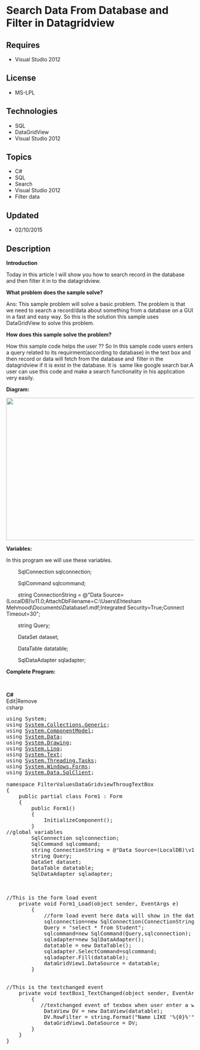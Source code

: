# Search Data From Database and Filter in Datagridview
## Requires
- Visual Studio 2012
## License
- MS-LPL
## Technologies
- SQL
- DataGridView
- Visual Studio 2012
## Topics
- C#
- SQL
- Search
- Visual Studio 2012
- Filter data
## Updated
- 02/10/2015
## Description

<p><strong>Introduction</strong></p>
<p>Today in this article I will show you how to search record in the database and then filter it in to the datagridview.</p>
<p><strong>What problem does the sample solve?</strong></p>
<p>Ans: This sample problem will solve a basic problem. The problem is that we need to search a record/data about something from a database on a GUI in a fast and easy way. So this is the solution this sample uses DataGridView to solve this problem.</p>
<p><strong>How does this sample solve the problem?</strong></p>
<p>How this sample code helps the user ?? So In this sample code users enters a query related to its requirment(according to database) in the text box and then record or data will fetch from the database and &nbsp;filter in the datagridview if it is exist in
 the database. It is &nbsp;same like google search bar.A user can use this code and make a search functionality in his application very easily.</p>
<ul>
</ul>
<p><strong>Diagram:</strong></p>
<p><strong><img id="133651" src="https://i1.code.msdn.s-msft.com/search-data-from-database-f2cb5d53/image/file/133651/1/database.jpg" alt="" width="650" height="382"><br>
</strong></p>
<p><strong>Variables:</strong></p>
<p>In this program we will use these variables.</p>
<p>&nbsp;&nbsp;&nbsp;&nbsp;&nbsp;&nbsp;&nbsp; SqlConnection sqlconnection;</p>
<p>&nbsp;&nbsp;&nbsp;&nbsp;&nbsp;&nbsp;&nbsp; SqlCommand sqlcommand;</p>
<p>&nbsp;&nbsp;&nbsp;&nbsp;&nbsp;&nbsp;&nbsp; string ConnectionString = @&quot;Data Source=(LocalDB)\v11.0;AttachDbFilename=C:\Users\Ehtesham Mehmood\Documents\Database1.mdf;Integrated Security=True;Connect Timeout=30&quot;;</p>
<p>&nbsp;&nbsp;&nbsp;&nbsp;&nbsp;&nbsp;&nbsp; string Query;</p>
<p>&nbsp;&nbsp;&nbsp;&nbsp;&nbsp;&nbsp;&nbsp; DataSet dataset;</p>
<p>&nbsp;&nbsp;&nbsp;&nbsp;&nbsp;&nbsp;&nbsp; DataTable datatable;</p>
<p>&nbsp;&nbsp;&nbsp;&nbsp;&nbsp;&nbsp;&nbsp; SqlDataAdapter sqladapter;</p>
<p><strong>Complete Program:</strong></p>
<p>&nbsp;</p>
<div class="scriptcode">
<div class="pluginEditHolder" pluginCommand="mceScriptCode">
<div class="title"><strong>C#</strong></div>
<div class="pluginLinkHolder"><span class="pluginEditHolderLink">Edit</span>|<span class="pluginRemoveHolderLink">Remove</span></div>
<span class="hidden">csharp</span>

<div class="preview">
<pre class="js">using&nbsp;System;&nbsp;
using&nbsp;<a class="libraryLink" href="https://msdn.microsoft.com/en-US/library/System.Collections.Generic.aspx" target="_blank" title="Auto generated link to System.Collections.Generic">System.Collections.Generic</a>;&nbsp;
using&nbsp;<a class="libraryLink" href="https://msdn.microsoft.com/en-US/library/System.ComponentModel.aspx" target="_blank" title="Auto generated link to System.ComponentModel">System.ComponentModel</a>;&nbsp;
using&nbsp;<a class="libraryLink" href="https://msdn.microsoft.com/en-US/library/System.Data.aspx" target="_blank" title="Auto generated link to System.Data">System.Data</a>;&nbsp;
using&nbsp;<a class="libraryLink" href="https://msdn.microsoft.com/en-US/library/System.Drawing.aspx" target="_blank" title="Auto generated link to System.Drawing">System.Drawing</a>;&nbsp;
using&nbsp;<a class="libraryLink" href="https://msdn.microsoft.com/en-US/library/System.Linq.aspx" target="_blank" title="Auto generated link to System.Linq">System.Linq</a>;&nbsp;
using&nbsp;<a class="libraryLink" href="https://msdn.microsoft.com/en-US/library/System.Text.aspx" target="_blank" title="Auto generated link to System.Text">System.Text</a>;&nbsp;
using&nbsp;<a class="libraryLink" href="https://msdn.microsoft.com/en-US/library/System.Threading.Tasks.aspx" target="_blank" title="Auto generated link to System.Threading.Tasks">System.Threading.Tasks</a>;&nbsp;
using&nbsp;<a class="libraryLink" href="https://msdn.microsoft.com/en-US/library/System.Windows.Forms.aspx" target="_blank" title="Auto generated link to System.Windows.Forms">System.Windows.Forms</a>;&nbsp;
using&nbsp;<a class="libraryLink" href="https://msdn.microsoft.com/en-US/library/System.Data.SqlClient.aspx" target="_blank" title="Auto generated link to System.Data.SqlClient">System.Data.SqlClient</a>;&nbsp;
&nbsp;
namespace&nbsp;FilterValuesDataGridviewThrougTextBox&nbsp;
<span class="js__brace">{</span>&nbsp;
&nbsp;&nbsp;&nbsp;&nbsp;public&nbsp;partial&nbsp;class&nbsp;Form1&nbsp;:&nbsp;Form&nbsp;
&nbsp;&nbsp;&nbsp;&nbsp;<span class="js__brace">{</span>&nbsp;
&nbsp;&nbsp;&nbsp;&nbsp;&nbsp;&nbsp;&nbsp;&nbsp;public&nbsp;Form1()&nbsp;
&nbsp;&nbsp;&nbsp;&nbsp;&nbsp;&nbsp;&nbsp;&nbsp;<span class="js__brace">{</span>&nbsp;
&nbsp;&nbsp;&nbsp;&nbsp;&nbsp;&nbsp;&nbsp;&nbsp;&nbsp;&nbsp;&nbsp;&nbsp;InitializeComponent();&nbsp;
&nbsp;&nbsp;&nbsp;&nbsp;&nbsp;&nbsp;&nbsp;&nbsp;<span class="js__brace">}</span>&nbsp;
<span class="js__sl_comment">//global&nbsp;variables</span>&nbsp;
&nbsp;&nbsp;&nbsp;&nbsp;&nbsp;&nbsp;&nbsp;&nbsp;SqlConnection&nbsp;sqlconnection;&nbsp;
&nbsp;&nbsp;&nbsp;&nbsp;&nbsp;&nbsp;&nbsp;&nbsp;SqlCommand&nbsp;sqlcommand;&nbsp;
&nbsp;&nbsp;&nbsp;&nbsp;&nbsp;&nbsp;&nbsp;&nbsp;string&nbsp;ConnectionString&nbsp;=&nbsp;@<span class="js__string">&quot;Data&nbsp;Source=(LocalDB)\v11.0;AttachDbFilename=C:\Users\Ehtesham&nbsp;Mehmood\Documents\Database1.mdf;Integrated&nbsp;Security=True;Connect&nbsp;Timeout=30&quot;</span>;&nbsp;
&nbsp;&nbsp;&nbsp;&nbsp;&nbsp;&nbsp;&nbsp;&nbsp;string&nbsp;Query;&nbsp;
&nbsp;&nbsp;&nbsp;&nbsp;&nbsp;&nbsp;&nbsp;&nbsp;DataSet&nbsp;dataset;&nbsp;
&nbsp;&nbsp;&nbsp;&nbsp;&nbsp;&nbsp;&nbsp;&nbsp;DataTable&nbsp;datatable;&nbsp;
&nbsp;&nbsp;&nbsp;&nbsp;&nbsp;&nbsp;&nbsp;&nbsp;SqlDataAdapter&nbsp;sqladapter;&nbsp;
&nbsp;&nbsp;&nbsp;&nbsp;&nbsp;
&nbsp;
&nbsp;
<span class="js__sl_comment">//This&nbsp;is&nbsp;the&nbsp;form&nbsp;load&nbsp;event</span>&nbsp;
&nbsp;&nbsp;&nbsp;&nbsp;private&nbsp;<span class="js__operator">void</span>&nbsp;Form1_Load(object&nbsp;sender,&nbsp;EventArgs&nbsp;e)&nbsp;
&nbsp;&nbsp;&nbsp;&nbsp;&nbsp;&nbsp;&nbsp;&nbsp;<span class="js__brace">{</span>&nbsp;
&nbsp;&nbsp;&nbsp;&nbsp;&nbsp;&nbsp;&nbsp;&nbsp;&nbsp;&nbsp;&nbsp;&nbsp;<span class="js__sl_comment">//form&nbsp;load&nbsp;event&nbsp;here&nbsp;data&nbsp;will&nbsp;show&nbsp;in&nbsp;the&nbsp;data&nbsp;gridview</span>&nbsp;
&nbsp;&nbsp;&nbsp;&nbsp;&nbsp;&nbsp;&nbsp;&nbsp;&nbsp;&nbsp;&nbsp;&nbsp;sqlconnection=<span class="js__operator">new</span>&nbsp;SqlConnection(ConnectionString);&nbsp;
&nbsp;&nbsp;&nbsp;&nbsp;&nbsp;&nbsp;&nbsp;&nbsp;&nbsp;&nbsp;&nbsp;&nbsp;Query&nbsp;=&nbsp;<span class="js__string">&quot;select&nbsp;*&nbsp;from&nbsp;Student&quot;</span>;&nbsp;
&nbsp;&nbsp;&nbsp;&nbsp;&nbsp;&nbsp;&nbsp;&nbsp;&nbsp;&nbsp;&nbsp;&nbsp;sqlcommand=<span class="js__operator">new</span>&nbsp;SqlCommand(Query,sqlconnection);&nbsp;
&nbsp;&nbsp;&nbsp;&nbsp;&nbsp;&nbsp;&nbsp;&nbsp;&nbsp;&nbsp;&nbsp;&nbsp;sqladapter=<span class="js__operator">new</span>&nbsp;SqlDataAdapter();&nbsp;
&nbsp;&nbsp;&nbsp;&nbsp;&nbsp;&nbsp;&nbsp;&nbsp;&nbsp;&nbsp;&nbsp;&nbsp;datatable&nbsp;=&nbsp;<span class="js__operator">new</span>&nbsp;DataTable();&nbsp;
&nbsp;&nbsp;&nbsp;&nbsp;&nbsp;&nbsp;&nbsp;&nbsp;&nbsp;&nbsp;&nbsp;&nbsp;sqladapter.SelectCommand=sqlcommand;&nbsp;
&nbsp;&nbsp;&nbsp;&nbsp;&nbsp;&nbsp;&nbsp;&nbsp;&nbsp;&nbsp;&nbsp;&nbsp;sqladapter.Fill(datatable);&nbsp;
&nbsp;&nbsp;&nbsp;&nbsp;&nbsp;&nbsp;&nbsp;&nbsp;&nbsp;&nbsp;&nbsp;&nbsp;dataGridView1.DataSource&nbsp;=&nbsp;datatable;&nbsp;
&nbsp;&nbsp;&nbsp;&nbsp;&nbsp;&nbsp;&nbsp;&nbsp;<span class="js__brace">}</span>&nbsp;
&nbsp;
&nbsp;
<span class="js__sl_comment">//This&nbsp;is&nbsp;the&nbsp;textchanged&nbsp;event&nbsp;&nbsp;&nbsp;&nbsp;</span>&nbsp;
&nbsp;&nbsp;&nbsp;&nbsp;private&nbsp;<span class="js__operator">void</span>&nbsp;textBox1_TextChanged(object&nbsp;sender,&nbsp;EventArgs&nbsp;e)&nbsp;
&nbsp;&nbsp;&nbsp;&nbsp;&nbsp;&nbsp;&nbsp;&nbsp;<span class="js__brace">{</span>&nbsp;
&nbsp;&nbsp;&nbsp;&nbsp;&nbsp;&nbsp;&nbsp;&nbsp;&nbsp;&nbsp;&nbsp;<span class="js__sl_comment">//textchanged&nbsp;event&nbsp;of&nbsp;texbox&nbsp;when&nbsp;user&nbsp;enter&nbsp;a&nbsp;word&nbsp;in&nbsp;the&nbsp;textbox&nbsp;then&nbsp;through&nbsp;this&nbsp;dataview&nbsp;object&nbsp;string&nbsp;format&nbsp;it&nbsp;will&nbsp;filter&nbsp;and&nbsp;attached&nbsp;the&nbsp;filter&nbsp;result&nbsp;in&nbsp;to&nbsp;the&nbsp;datagridview</span>&nbsp;
&nbsp;&nbsp;&nbsp;&nbsp;&nbsp;&nbsp;&nbsp;&nbsp;&nbsp;&nbsp;&nbsp;&nbsp;DataView&nbsp;DV&nbsp;=&nbsp;<span class="js__operator">new</span>&nbsp;DataView(datatable);&nbsp;
&nbsp;&nbsp;&nbsp;&nbsp;&nbsp;&nbsp;&nbsp;&nbsp;&nbsp;&nbsp;&nbsp;&nbsp;DV.RowFilter&nbsp;=&nbsp;string.Format(<span class="js__string">&quot;Name&nbsp;LIKE&nbsp;'%{0}%'&quot;</span>,&nbsp;textBox1.Text);&nbsp;
&nbsp;&nbsp;&nbsp;&nbsp;&nbsp;&nbsp;&nbsp;&nbsp;&nbsp;&nbsp;&nbsp;&nbsp;dataGridView1.DataSource&nbsp;=&nbsp;DV;&nbsp;
&nbsp;&nbsp;&nbsp;&nbsp;&nbsp;&nbsp;&nbsp;&nbsp;<span class="js__brace">}</span>&nbsp;
&nbsp;&nbsp;&nbsp;&nbsp;<span class="js__brace">}</span>&nbsp;
<span class="js__brace">}</span>&nbsp;
</pre>
</div>
</div>
</div>
<div class="endscriptcode">&nbsp;</div>
